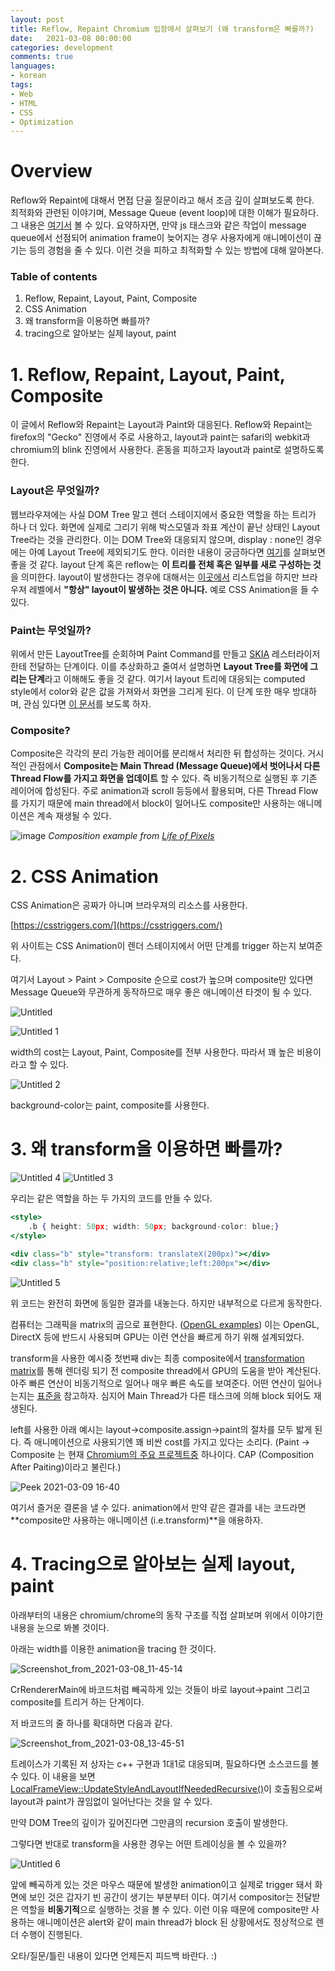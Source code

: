 ```yaml
---
layout: post
title: Reflow, Repaint Chromium 입장에서 살펴보기 (왜 transform은 빠를까?)
date:   2021-03-08 00:00:00
categories: development
comments: true
languages:
- korean
tags:
- Web
- HTML
- CSS
- Optimization
---		
```

# Overview

Reflow와 Repaint에 대해서 면접 단골 질문이라고 해서 조금 깊이 살펴보도록 한다.  
최적화와 관련된 이야기며, Message Queue (event loop)에 대한 이해가 필요하다. 그 내용은 [여기서](https://devsdk.github.io/ko/development/2021/02/25/ChromiumEventLoop.html) 볼 수 있다. 요약하자면, 만약 js 태스크와 같은 작업이 message queue에서 선점되어 animation frame이 늦어지는 경우 사용자에게 애니메이션이 끊기는 등의 경험을 줄 수 있다. 이런 것을 피하고 최적화할 수 있는 방법에 대해 알아본다.
### Table of contents

1. Reflow, Repaint, Layout, Paint, Composite
2. CSS Animation
3. 왜 transform을 이용하면 빠를까?
4. tracing으로 알아보는 실제 layout, paint

# 1. Reflow, Repaint, Layout, Paint, Composite

이 글에서 Reflow와 Repaint는 Layout과 Paint와 대응된다. Reflow와 Repaint는 firefox의 "Gecko" 진영에서 주로 사용하고, layout과 paint는 safari의 webkit과 chromium의 blink 진영에서 사용한다. 혼동을 피하고자 layout과 paint로 설명하도록 한다.

### Layout은 무엇일까?

 웹브라우져에는 사실 DOM Tree 말고 렌더 스테이지에서 중요한 역할을 하는 트리가 하나 더 있다. 화면에 실제로 그리기 위해 박스모델과 좌표 계산이 끝난 상태인 Layout Tree라는 것을 관리한다. 이는 DOM Tree와 대응되지 않으며, display : none인 경우에는 아예 Layout Tree에 제외되기도 한다. 이러한 내용이 궁금하다면 [여기](https://docs.google.com/presentation/d/1boPxbgNrTU0ddsc144rcXayGA_WF53k96imRH8Mp34Y/edit#slide=id.ga884fe665f_64_528)를 살펴보면 좋을 것 같다. layout 단계 혹은 reflow는 **이 트리를 전체 혹은 일부를 새로 구성하는 것**을 의미한다. layout이 발생한다는 경우에 대해서는 [이곳에서](https://sites.google.com/site/getsnippet/javascript/dom/repaints-and-reflows-manipulating-the-dom-responsibly) 리스트업을 하지만 브라우져 레벨에서 **"항상" layout이 발생하는 것은 아니다.** 예로 CSS Animation을 들 수 있다.

### Paint는 무엇일까?

 위에서 만든 LayoutTree를 순회하며 Paint Command를 만들고 [SKIA](https://skia.org/) 레스터라이저한테 전달하는 단계이다.  이를  추상화하고 줄여서 설명하면 **Layout Tree를 화면에 그리는 단계**라고 이해해도 좋을 것 같다. 여기서 layout 트리에 대응되는 computed style에서 color와 같은 값을 가져와서 화면을 그리게 된다.
 이 단계 또한 매우 방대하며, 관심 있다면 [이 문서](https://chromium.googlesource.com/chromium/src/+/master/third_party/blink/renderer/core/paint/README.md#Current-compositing-algorithm-CompositeBeforePaint)를 보도록 하자.

### Composite?

Composite은 각각의 분리 가능한 레이어를 분리해서 처리한 뒤 합성하는 것이다. 거시적인 관점에서 **Composite는 Main Thread (Message Queue)에서 벗어나서 다른 Thread Flow를 가지고 화면을 업데이트** 할 수 있다. 즉 비동기적으로 실행된 후 기존 레이어에 합성된다. 주로 animation과 scroll 등등에서 활용되며, 다른 Thread Flow를 가지기 때문에 main thread에서 block이 일어나도 composite만 사용하는 애니메이션은 계속 재생될 수 있다.

![image](https://user-images.githubusercontent.com/18409763/110417527-1dbb3a00-80d9-11eb-9724-e26417c8324d.png)
*Composition example from [Life of Pixels](https://docs.google.com/presentation/d/1boPxbgNrTU0ddsc144rcXayGA_WF53k96imRH8Mp34Y/edit#slide=id.ga884fe665f_64_1213)*

# 2. CSS Animation

CSS Animation은 공짜가 아니며 브라우져의 리소스를 사용한다.

[https://csstriggers.com/](https://csstriggers.com/)

위 사이트는 CSS Animation이 렌더 스테이지에서 어떤 단계를 trigger 하는지 보여준다.

여기서 Layout > Paint > Composite 순으로 cost가 높으며 composite만 있다면 Message Queue와 무관하게 동작하므로 매우 좋은 애니메이션 타겟이 될 수 있다.

![Untitled](https://user-images.githubusercontent.com/18409763/110276915-8641e280-8017-11eb-8f9d-777e61cde490.png)

![Untitled 1](https://user-images.githubusercontent.com/18409763/110276931-8f32b400-8017-11eb-8b37-f3a5209dd077.png)

width의 cost는 Layout, Paint, Composite를 전부 사용한다. 따라서 꽤 높은 비용이라고 할 수 있다.

![Untitled 2](https://user-images.githubusercontent.com/18409763/110276946-98bc1c00-8017-11eb-9929-2508783b42b0.png)


background-color는 paint, composite를 사용한다. 

# 3. 왜 transform을 이용하면 빠를까?

![Untitled 4](https://user-images.githubusercontent.com/18409763/110276963-a2458400-8017-11eb-8c3e-029f7f5c0b3c.png)
![Untitled 3](https://user-images.githubusercontent.com/18409763/110276965-a376b100-8017-11eb-962b-e7945a3dd8c2.png)

우리는 같은 역할을 하는 두 가지의 코드를 만들 수 있다. 

```jsx
<style>
    .b { height: 50px; width: 50px; background-color: blue;}
</style>

<div class="b" style="transform: translateX(200px)"></div>
<div class="b" style="position:relative;left:200px"></div>
```
![Untitled 5](https://user-images.githubusercontent.com/18409763/110276977-ad001900-8017-11eb-9022-42350b5a8555.png)


위 코드는 완전히 화면에 동일한 결과를 내놓는다. 하지만 내부적으로 다르게 동작한다.

 컴퓨터는 그래픽을  matrix의 곱으로 표현한다. ([OpenGL examples](http://www.opengl-tutorial.org/beginners-tutorials/tutorial-3-matrices/)) 이는 OpenGL, DirectX 등에 반드시 사용되며 GPU는 이런 연산을 빠르게 하기 위해 설계되었다.

transform을 사용한 예시중 첫번째 div는 최종 composite에서 [transformation matrix](https://en.wikipedia.org/wiki/Transformation_matrix)를 통해 렌더링 되기 전 composite thread에서 GPU의 도움을 받아 계산된다.  아주 빠른 연산이 비동기적으로 일어나 매우 빠른 속도를 보여준다.  어떤 연산이 일어나는지는 [표준을](https://drafts.csswg.org/css-transforms/#mathematical-description) 참고하자. 심지어 Main Thread가 다른 태스크에 의해 block 되어도 재생된다.

left를 사용한 아래 예시는 layout→composite.assign->paint의 절차를 모두 밟게 된다. 즉 애니메이션으로 사용되기엔 꽤 비싼 cost를 가지고 있다는 소리다.
(Paint → Composite 는 현재 [Chromium의 주요 프로젝트중](https://bugs.chromium.org/p/chromium/issues/detail?id=471333) 하나이다. CAP (Composition After Paiting)이라고 불린다.)

![Peek 2021-03-09 16-40](https://user-images.githubusercontent.com/18409763/110435489-6c2b0180-80f6-11eb-9c35-82824d8ad351.gif)

여기서 즐거운 결론을 낼 수 있다. animation에서 만약 같은 결과를 내는 코드라면 **composite만 사용하는 애니메이션 (i.e.transform)**을 애용하자.

# 4. Tracing으로 알아보는 실제 layout, paint

 아래부터의 내용은 chromium/chrome의 동작 구조를 직접 살펴보며 위에서 이야기한 내용을 눈으로 봐볼 것이다.

아래는 width를 이용한 animation을 tracing 한 것이다.

![Screenshot_from_2021-03-08_11-45-14](https://user-images.githubusercontent.com/18409763/110277005-c0ab7f80-8017-11eb-9b93-6fa9b7769b5e.png)

 CrRendererMain에 바코드처럼 빼곡하게 있는 것들이 바로 layout→paint 그리고 composite를 트리거 하는 단계이다.

저 바코드의 줄 하나를 확대하면 다음과 같다.

![Screenshot_from_2021-03-08_13-45-51](https://user-images.githubusercontent.com/18409763/110277012-c608ca00-8017-11eb-999d-aa8f220241a2.png)

 트레이스가 기록된 저 상자는 c++ 구현과 1대1로 대응되며, 필요하다면 소스코드를 볼 수 있다. 이 내용을 보면 [LocalFrameView::UpdateStyleAndLayoutIfNeededRecursive()](https://source.chromium.org/chromium/chromium/src/+/master:third_party/blink/renderer/core/frame/local_frame_view.cc;l=3312;drc=3c992b98c58db034eb5af6bc51aac6fb1939d571)이 호출됨으로써 layout과 paint가 끊임없이 일어난다는 것을 알 수 있다.

 만약 DOM Tree의 깊이가 깊어진다면 그만큼의 recursion 호출이 발생한다.

그렇다면 반대로 transform을 사용한 경우는 어떤 트레이싱을 볼 수 있을까?

![Untitled 6](https://user-images.githubusercontent.com/18409763/110277028-cdc86e80-8017-11eb-87dc-550b7e53f85a.png)

 앞에 빼곡하게 있는 것은 마우스 때문에 발생한 animation이고 실제로 trigger 돼서 화면에 보인 것은 갑자기 빈 공간이 생기는 부분부터 이다. 여기서 compositor는 전달받은 역할을 **비동기적**으로 실행하는 것을 볼 수 있다. 이런 이유 때문에 composite만 사용하는 애니메이션은 alert와 같이 main thread가 block 된 상황에서도 정상적으로 렌더 수행이 진행된다.

오타/질문/틀린 내용이 있다면 언제든지 피드백 바란다. :)